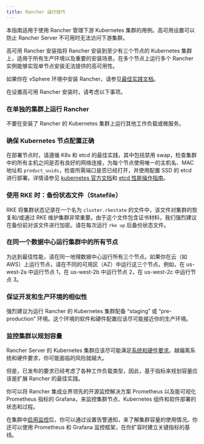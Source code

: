 ```yaml
---
title: Rancher 运行技巧
---
```


本指南适用于使用 Rancher 管理下游 Kubernetes 集群的用例。高可用设置可以防止 Rancher Server 不可用时无法访问下游集群。

高可用 Rancher 安装指将 Rancher 安装到至少有三个节点的 Kubernetes 集群上，适用于所有生产环境以及重要的安装场景。在多个节点上运行多个 Rancher 实例能够实现单节点安装无法提供的高可用性。

如果你在 vSphere 环境中安装 Rancher，请参见[最佳实践文档](on-premises-rancher-in-vsphere.md)。

在设置高可用 Rancher 安装时，请考虑以下事项。

### 在单独的集群上运行 Rancher
不要在安装了 Rancher 的 Kubernetes 集群上运行其他工作负载或微服务。

### 确保 Kubernetes 节点配置正确
在部署节点时，请遵循 K8s 和 etcd 的最佳实践，其中包括禁用 swap，检查集群中的所有主机之间是否有良好的网络连接，为每个节点使用唯一的主机名、MAC 地址和 `product_uuids`，检查所需端口是否已经打开，并使用配置 SSD 的 etcd 进行部署。详情请参见 [kubernetes 官方文档](https://kubernetes.io/docs/setup/production-environment/tools/kubeadm/install-kubeadm/#before-you-begin)和 [etcd 性能操作指南](https://etcd.io/docs/v3.4/op-guide/performance/)。

### 使用 RKE 时：备份状态文件（Statefile）
RKE 将集群状态记录在一个名为 `cluster.rkestate` 的文件中，该文件对集群的恢复和/或通过 RKE 维护集群非常重要。由于这个文件包含证书材料，我们强烈建议在备份前对该文件进行加密。请在每次运行 `rke up` 后备份状态文件。

### 在同一个数据中心运行集群中的所有节点
为达到最佳性能，请在同一地理数据中心运行所有三个节点。如果你在云（如 AWS）上运行节点，请在不同的可用区（AZ）中运行这三个节点。例如，在 us-west-2a 中运行节点 1，在 us-west-2b 中运行节点 2，在 us-west-2c 中运行节点 3。

### 保证开发和生产环境的相似性
强烈建议为运行 Rancher 的 Kubernetes 集群配备 “staging” 或 “pre-production” 环境。这个环境的软件和硬件配置应该尽可能接近你的生产环境。

### 监控集群以规划容量
Rancher Server 的 Kubernetes 集群应该尽可能满足[系统和硬件要求](../../../pages-for-subheaders/installation-requirements.md)。越偏离系统和硬件要求，你可能面临的风险就越大。

但是，已发布的要求已经考虑了各种工作负载类型，因此，基于指标来规划容量应该是扩展 Rancher 的最佳实践。

你可以将 Rancher 集成业界领先的开源监控解决方案 Prometheus 以及能可视化 Prometheus 指标的 Grafana，来监控集群节点、Kubernetes 组件和软件部署的状态和过程。

在集群中[启用监控](../../../pages-for-subheaders/monitoring-and-alerting.md)后，你可以通过设置告警通知，来了解集群容量的使用情况。你还可以使用 Prometheus 和 Grafana 监控框架，在你扩容时建立关键指标的基线。

